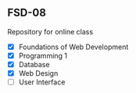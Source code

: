 ## FSD-08
Repository for online class

- [x] Foundations of Web Development
- [x] Programming 1
- [x] Database
- [x] Web Design
- [ ] User Interface
